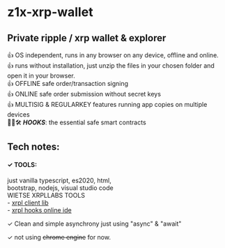 # z1x-xrp-wallet
## Private ripple / xrp wallet & explorer<br/>

👍 OS independent, runs in any browser on any device, offline and online.<br/>
👍 runs without installation, just unzip the files in your chosen folder and open it in your browser.<br/>
👍 OFFLINE safe order/transaction signing<br/>
👍 ONLINE safe order submission without secret keys<br/>
👍 MULTISIG & REGULARKEY features running app copies on multiple devices<br/>
🚧👷🛠️ ***HOOKS***: the essential safe smart contracts <br/>

## Tech notes:<br/>
#### ✓ TOOLS:<br/>
just vanilla typescript, es2020, html,<br/>
bootstrap, nodejs, visual studio code<br/>
WIETSE XRPLLABS TOOLS<br/>
    - [xrpl client lib](https://xrpl.org/)<br/>
    - [xrpl hooks online ide](http://hooks.xrpl.org)<br/>

✓ Clean and simple asynchrony just using "async" & "await" <br/>

✓ not using ~~chrome engine~~ for now.<br/>






